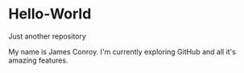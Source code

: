 # Hello-World
Just another repository

My name is James Conroy.
I'm currently exploring GitHub and all it's amazing features.
